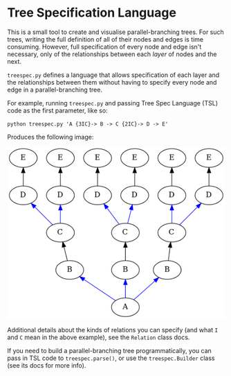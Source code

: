 # Tree Specification Language

This is a small tool to create and visualise parallel-branching trees. For such
trees, writing the full definition of all of their nodes and edges is time
consuming. However, full specification of every node and edge isn't necessary,
only of the relationships between each *layer* of nodes and the next.

`treespec.py` defines a language that allows specification of each layer and the
relationships between them without having to specify every node and edge in a
parallel-branching tree.

For example, running `treespec.py` and passing Tree Spec Language (TSL) code as
the first parameter, like so:

    python treespec.py 'A {3IC}-> B -> C {2IC}-> D -> E'

Produces the following image:

![Basic parallel branchin tree](img/basic-parallel-branching-tree.png)

Additional details about the kinds of relations you can specify (and what `I`
and `C` mean in the above example), see the `Relation` class docs.

If you need to build a parallel-branching tree programmatically, you can pass in
TSL code to `treespec.parse()`, or use the `treespec.Builder` class (see its
docs for more info).
